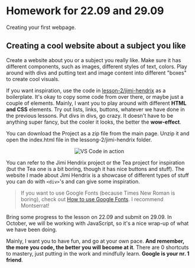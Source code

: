 # Homework for 22.09 and 29.09
Creating your first webpage.

## Creating a cool website about a subject you like
Create a website about you or a subject you really like. Make sure it has different components, such as images, different styles of text, colors.
Play around with divs and putting text and image content into different "boxes" to create cool visuals.

If you want inspiration, use the code in [lesson-2/jimi-hendrix](https://github.com/henrikrank/tpl-2022/tree/main/lesson-2/homework/jimi-hendrix) as a boilerplate. It's okay to copy some code from over there, or maybe just a couple of elements. 
Mainly, I want you to play around with different **HTML and CSS** elements. Try out lists, links, buttons, whatever we have done in the previous lessons. Put divs in divs, go crazy. It doesn't have to be anything super fancy, but the cooler it looks, the better the **wow-effect**.

You can download the Project as a zip file from the main page. Unzip it and open the index.html file in the lessong-2/jimi-hendrix folder.
<p align="center">
  <img alt="VS Code in action" src="https://user-images.githubusercontent.com/35271042/118224532-3842c400-b438-11eb-923d-a5f66fa6785a.png">
</p>


You can refer to the Jimi Hendrix project or the Tea project for inspiration (but the Tea one is a bit boring, though it has nice buttons and stuff). The website I made about Jimi Hendrix is a showcase of different types of stuff you can do with `<div>`'s and can give some inspiration.

> If you want to use Google Fonts (because Times New Roman is boring), check out [How to use Google Fonts](https://www.youtube.com/watch?v=Z3JR6mEWEEo&ab_channel=DevSprout). I recommend Montserrat!

Bring some progress to the lesson on 22.09 and submit on 29.09. In October, we will be working with JavaScript, so it's a nice wrap-up of what we have been doing.

Mainly, I want you to have fun, and go at your own pace. **And remember, the more you code, the better you will become at it**. There are 0 shortcuts to mastery, just putting in the work and mindfully learn. **Google is your nr. 1 friend**.